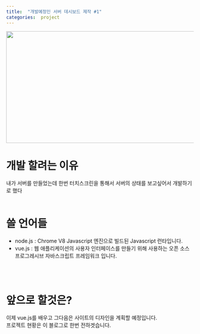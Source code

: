 ```yaml
---
title:  "개발예정인 서버 데시보드 제작 #1"
categories:  project
---
```


<img src="https://images.unsplash.com/photo-1558494949-ef010cbdcc31?ixlib=rb-1.2.1&ixid=MnwxMjA3fDB8MHxwaG90by1wYWdlfHx8fGVufDB8fHx8&auto=format&fit=crop&w=1634&q=80" width="600" height="300"/>

# 개발 할려는 이유
내가 서버를 만들었는데 한번 터치스크린을 통해서 서버의 상태를 보고싶어서 개발하기로 했다
<br>
<br>

# 쓸 언어들

* node.js : Chrome V8 Javascript 엔진으로 빌드된 Javascript 런타입니다.
* vue.js : 웹 애플리케이션의 사용자 인터페이스를 만들기 위해 사용하는 오픈 소스 프로그레시브 자바스크립트 프레임워크 입니다.
<br>
<br>

# 앞으로 할것은?

이제 vue.js를 배우고 그다음은 사이트의 디자인을 계획할 예정입니다.<br>
프로젝트 현황은 이 블로그로 한번 전하겟습니다.
